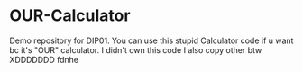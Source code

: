 # OUR-Calculator
Demo repository for DIP01.
You can use this stupid Calculator code if u want bc it's "OUR" calculator.
I didn't own this code I also copy other btw XDDDDDDD fdnhe
